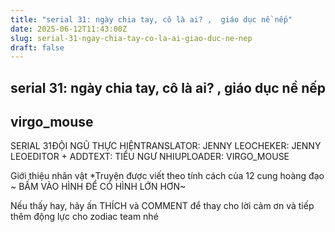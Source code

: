 ```yaml
---
title: "serial 31: ngày chia tay, cô là ai? ,  giáo dục nề nếp"
date: 2025-06-12T11:43:00Z
slug: serial-31-ngay-chia-tay-co-la-ai-giao-duc-ne-nep
draft: false
---
```


## serial 31: ngày chia tay, cô là ai? ,  giáo dục nề nếp

## virgo_mouse

SERIAL 31ĐỘI NGŨ THỰC HIỆNTRANSLATOR: JENNY LEOCHEKER: JENNY LEOEDITOR + ADDTEXT: TIỂU NGƯ NHIUPLOADER: VIRGO_MOUSE
	
 
 
 
Giới thiệu nhân vật  *Truyện được viết theo tính cách của 12 cung hoàng đạo ~ BẤM VÀO HÌNH ĐỂ CÓ HÌNH LỚN HƠN~



	
		
		
 
 
 

 
 
 

 
 
 

 
 
 

 
 
 

 
 
 
 

 
 
 

 
 
 

	
 
 

 
 
 

 
 
 
 

 
 
 

 
  
 

 
 
 
 
Nếu thấy hay, hãy ấn THÍCH và COMMENT để thay cho lời cảm ơn và tiếp thêm động lực cho zodiac team nhé